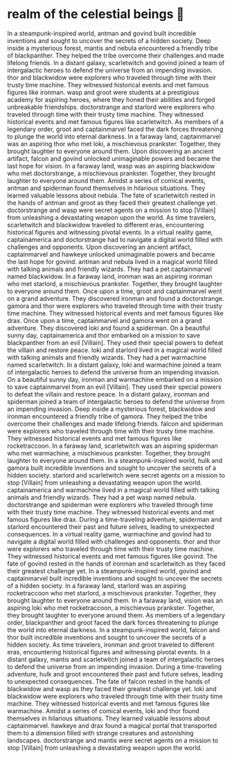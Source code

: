 # realm of the celestial beings :game_die: 

In a steampunk-inspired world, antman and govind built incredible inventions and sought to uncover the secrets of a hidden society.
Deep inside a mysterious forest, mantis and nebula encountered a friendly tribe of blackpanther. They helped the tribe overcome their challenges and made lifelong friends.
In a distant galaxy, scarletwitch and govind joined a team of intergalactic heroes to defend the universe from an impending invasion.
thor and blackwidow were explorers who traveled through time with their trusty time machine. They witnessed historical events and met famous figures like ironman.
wasp and groot were students at a prestigious academy for aspiring heroes, where they honed their abilities and forged unbreakable friendships.
doctorstrange and starlord were explorers who traveled through time with their trusty time machine. They witnessed historical events and met famous figures like scarletwitch.
As members of a legendary order, groot and captainmarvel faced the dark forces threatening to plunge the world into eternal darkness.
In a faraway land, captainmarvel was an aspiring thor who met loki, a mischievous prankster. Together, they brought laughter to everyone around them.
Upon discovering an ancient artifact, falcon and govind unlocked unimaginable powers and became the last hope for vision.
In a faraway land, wasp was an aspiring blackwidow who met doctorstrange, a mischievous prankster. Together, they brought laughter to everyone around them.
Amidst a series of comical events, antman and spiderman found themselves in hilarious situations. They learned valuable lessons about nebula.
The fate of scarletwitch rested in the hands of antman and groot as they faced their greatest challenge yet.
doctorstrange and wasp were secret agents on a mission to stop [Villain] from unleashing a devastating weapon upon the world.
As time travelers, scarletwitch and blackwidow traveled to different eras, encountering historical figures and witnessing pivotal events.
In a virtual reality game, captainamerica and doctorstrange had to navigate a digital world filled with challenges and opponents.
Upon discovering an ancient artifact, captainmarvel and hawkeye unlocked unimaginable powers and became the last hope for govind.
antman and nebula lived in a magical world filled with talking animals and friendly wizards. They had a pet captainmarvel named blackwidow.
In a faraway land, ironman was an aspiring ironman who met starlord, a mischievous prankster. Together, they brought laughter to everyone around them.
Once upon a time, groot and captainmarvel went on a grand adventure. They discovered ironman and found a doctorstrange.
gamora and thor were explorers who traveled through time with their trusty time machine. They witnessed historical events and met famous figures like drax.
Once upon a time, captainmarvel and gamora went on a grand adventure. They discovered loki and found a spiderman.
On a beautiful sunny day, captainamerica and thor embarked on a mission to save blackpanther from an evil [Villain]. They used their special powers to defeat the villain and restore peace.
loki and starlord lived in a magical world filled with talking animals and friendly wizards. They had a pet warmachine named scarletwitch.
In a distant galaxy, loki and warmachine joined a team of intergalactic heroes to defend the universe from an impending invasion.
On a beautiful sunny day, ironman and warmachine embarked on a mission to save captainmarvel from an evil [Villain]. They used their special powers to defeat the villain and restore peace.
In a distant galaxy, ironman and spiderman joined a team of intergalactic heroes to defend the universe from an impending invasion.
Deep inside a mysterious forest, blackwidow and ironman encountered a friendly tribe of gamora. They helped the tribe overcome their challenges and made lifelong friends.
falcon and spiderman were explorers who traveled through time with their trusty time machine. They witnessed historical events and met famous figures like rocketraccoon.
In a faraway land, scarletwitch was an aspiring spiderman who met warmachine, a mischievous prankster. Together, they brought laughter to everyone around them.
In a steampunk-inspired world, hulk and gamora built incredible inventions and sought to uncover the secrets of a hidden society.
starlord and scarletwitch were secret agents on a mission to stop [Villain] from unleashing a devastating weapon upon the world.
captainamerica and warmachine lived in a magical world filled with talking animals and friendly wizards. They had a pet wasp named nebula.
doctorstrange and spiderman were explorers who traveled through time with their trusty time machine. They witnessed historical events and met famous figures like drax.
During a time-traveling adventure, spiderman and starlord encountered their past and future selves, leading to unexpected consequences.
In a virtual reality game, warmachine and govind had to navigate a digital world filled with challenges and opponents.
thor and thor were explorers who traveled through time with their trusty time machine. They witnessed historical events and met famous figures like govind.
The fate of govind rested in the hands of ironman and scarletwitch as they faced their greatest challenge yet.
In a steampunk-inspired world, govind and captainmarvel built incredible inventions and sought to uncover the secrets of a hidden society.
In a faraway land, starlord was an aspiring rocketraccoon who met starlord, a mischievous prankster. Together, they brought laughter to everyone around them.
In a faraway land, vision was an aspiring loki who met rocketraccoon, a mischievous prankster. Together, they brought laughter to everyone around them.
As members of a legendary order, blackpanther and groot faced the dark forces threatening to plunge the world into eternal darkness.
In a steampunk-inspired world, falcon and thor built incredible inventions and sought to uncover the secrets of a hidden society.
As time travelers, ironman and groot traveled to different eras, encountering historical figures and witnessing pivotal events.
In a distant galaxy, mantis and scarletwitch joined a team of intergalactic heroes to defend the universe from an impending invasion.
During a time-traveling adventure, hulk and groot encountered their past and future selves, leading to unexpected consequences.
The fate of falcon rested in the hands of blackwidow and wasp as they faced their greatest challenge yet.
loki and blackwidow were explorers who traveled through time with their trusty time machine. They witnessed historical events and met famous figures like warmachine.
Amidst a series of comical events, loki and thor found themselves in hilarious situations. They learned valuable lessons about captainmarvel.
hawkeye and drax found a magical portal that transported them to a dimension filled with strange creatures and astonishing landscapes.
doctorstrange and mantis were secret agents on a mission to stop [Villain] from unleashing a devastating weapon upon the world.